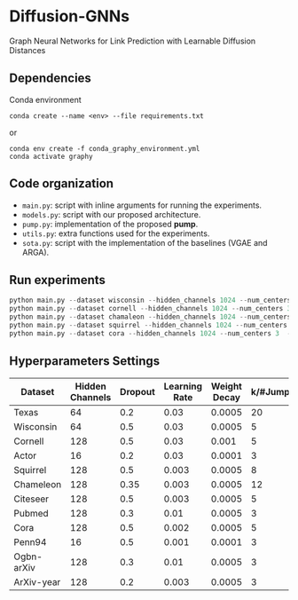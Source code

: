 # Diffusion-GNNs
Graph Neural Networks for Link Prediction with Learnable Diffusion Distances
## Dependencies

Conda environment
```
conda create --name <env> --file requirements.txt
```

or

```
conda env create -f conda_graphy_environment.yml
conda activate graphy
```
## Code organization
* `main.py`: script with inline arguments for running the experiments.
* `models.py`: script with our proposed architecture.
* `pump.py`: implementation of the proposed **pump**.
* `utils.py`: extra functions used for the experiments.
* `sota.py`: script with the implementation of the baselines (VGAE and ARGA).
## Run experiments
```python
python main.py --dataset wisconsin --hidden_channels 1024 --num_centers 30  --epochs 200 --lr 0.00001
python main.py --dataset cornell --hidden_channels 1024 --num_centers 30  --epochs 100 --lr 0.0001  --dropout 0.15
python main.py --dataset chamaleon --hidden_channels 1024 --num_centers 5  --epochs 1000 --lr 0.0005  --dropout 0.15
python main.py --dataset squirrel --hidden_channels 1024 --num_centers 10  --epochs 1000 --lr 0.0001 --dropout 0
python main.py --dataset cora --hidden_channels 1024 --num_centers 3  --epochs 500 --lr 0.00001
```
## Hyperparameters Settings
| Dataset     | Hidden Channels | Dropout | Learning Rate | Weight Decay | k/\#Jumps |
|-------------|-----------------|---------|---------------|--------------|-----------|
| Texas       | 64              | 0.2     | 0.03          | 0.0005       | 20        |
| Wisconsin   | 64              | 0.5     | 0.03          | 0.0005       | 5         |
| Cornell     | 128             | 0.5     | 0.03          | 0.001        | 5         |
| Actor       | 16              | 0.2     | 0.03          | 0.0001       | 3         |
| Squirrel    | 128             | 0.5     | 0.003         | 0.0005       | 8         |
| Chameleon   | 128             | 0.35    | 0.003         | 0.0005       | 12        |
| Citeseer    | 128             | 0.5     | 0.003         | 0.0005       | 5         |
| Pubmed      | 128             | 0.3     | 0.01          | 0.0005       | 3         |
| Cora        | 128             | 0.5     | 0.002         | 0.0005       | 5         |
| Penn94      | 16              | 0.5     | 0.001         | 0.0001       | 3         |
| Ogbn-arXiv  | 128             | 0.3     | 0.01          | 0.0005       | 3         |
| ArXiv-year  | 128             | 0.2     | 0.003         | 0.0005       | 3         |

